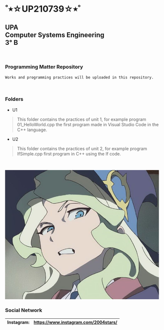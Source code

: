 <h1 alinge=center> 
˚⭒☆UP210739☆⭒˚
</h1>

## UPA<br>Computer Systems Engineering<br>3° B
<br>

### Programming Matter Repository
```
Works and programming practices will be uploaded in this repository.
```
<br>

### Folders
- U1
> This folder contains the practices of unit 1, for example program 01_HelloWorld.cpp the first program made in Visual Studio Code in the C++ language.
- U2
> This folder contains the practices of unit 2, for example program IfSimple.cpp first program in C++ using the If code.
<br>

![):](imagen/wtf.jpg)
<br>

### Social Network
|Instagram: | https://www.instagram.com/2004stars/ |
|:--------- |:------------------------------------ |
